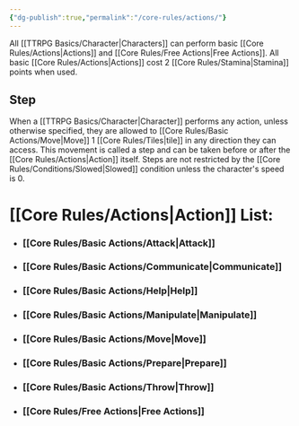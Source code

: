 ```yaml
---
{"dg-publish":true,"permalink":"/core-rules/actions/"}
---
```


All [[TTRPG Basics/Character\|Characters]] can perform basic [[Core Rules/Actions\|Actions]] and [[Core Rules/Free Actions\|Free Actions]]. 
All basic [[Core Rules/Actions\|Actions]] cost 2 [[Core Rules/Stamina\|Stamina]] points when used. 
## Step
When a [[TTRPG Basics/Character\|Character]] performs any action, unless otherwise specified, they are allowed to [[Core Rules/Basic Actions/Move\|Move]] 1 [[Core Rules/Tiles\|tile]] in any direction they can access. This movement is called a step and can be taken before or after the [[Core Rules/Actions\|Action]] itself. Steps are not restricted by the [[Core Rules/Conditions/Slowed\|Slowed]] condition unless the character's speed is 0.
# [[Core Rules/Actions\|Action]] List:
- ### [[Core Rules/Basic Actions/Attack\|Attack]]
- ### [[Core Rules/Basic Actions/Communicate\|Communicate]]
- ### [[Core Rules/Basic Actions/Help\|Help]]
- ### [[Core Rules/Basic Actions/Manipulate\|Manipulate]]
- ### [[Core Rules/Basic Actions/Move\|Move]]
- ### [[Core Rules/Basic Actions/Prepare\|Prepare]]
- ### [[Core Rules/Basic Actions/Throw\|Throw]]
- ### [[Core Rules/Free Actions\|Free Actions]]